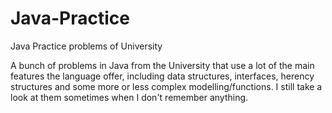 # Java-Practice
Java Practice problems of University

A bunch of problems in Java from the University that use a lot of the main features the language offer, including data structures, interfaces, herency structures and some more or less complex modelling/functions. I still take a look at them sometimes when I don't remember anything.
